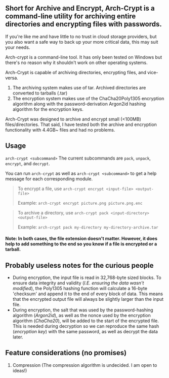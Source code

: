 ## Short for Archive and Encrypt, Arch-Crypt is a command-line utility for archiving entire directories and encrypting files with passwords.

If you're like me and have little to no trust in cloud storage providers, but you also want a safe way to back up your more critical data, this may suit your needs.

Arch-crypt is a command-line tool. It has only been tested on Windows but there's no reason why it shouldn't work on other operating systems.

Arch-Crypt is capable of archiving directories, encrypting files, and vice-versa.
1. The archiving system makes use of tar. Archived directories are converted to tarballs (.tar)
2. The encryption system makes use of the ChaCha20Poly1305 encryption algorithm along with the password-derivation Argon2id hashing algorithm for the encryption keys.

Arch-Crypt was designed to archive and encrypt small (<100MB) files/directories. That said, I have tested both the archive and encryption functionality with 4.4GB~ files and had no problems.



## Usage
`arch-crypt <subcommand>` The current subcommands are `pack`, `unpack`, `encrypt`, and `decrypt`.

You can run `arch-crypt` as well as `arch-crypt <subcommand>` to get a help message for each corresponding module.

>To encrypt a file, use `arch-crypt encrypt <input-file> <output-file>`
>  
> Example: `arch-crypt encrypt picture.png picture.png.enc`

>To archive a directory, use `arch-crypt pack <input-directory> <output-file>`
>  
> Example: `arch-crypt pack my-directory my-directory-archive.tar`

<h4>Note: In both cases, the file extension doesn't matter. However, it does help to add something to the end so you know if a file is encrypted or a tarball.</h4>

## Probably useless notes for the curious people
- During encryption, the input file is read in 32,768-byte sized blocks. To ensure data integrity and validity (_I.E. ensuring the data wasn't modified_), the Poly1305 hashing function will calculate a 16-byte 'checksum' and append it to the end of every block of data. This means that the encrypted output file will always be slightly larger than the input file.
- During encryption, the salt that was used by the password-hashing algorithm (_Argon2id_), as well as the nonce used by the encryption algorithm (_ChaCha20_), will be added to the start of the encrypted file. This is needed during decryption so we can reproduce the same hash (_encryption key_) with the same password, as well as decrypt the data later.

## Feature considerations (no promises)
1. Compression (The compression algorithm is undecided. I am open to ideas!)
